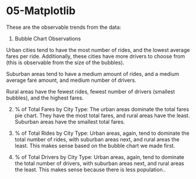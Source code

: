 # 05-Matplotlib

These are the observable trends from the data:

1. Bubble Chart Observations

Urban cities tend to have the most number of rides, and the lowest average fares per ride. Additionally, these cities have more drivers to choose from (this is observable from the size of the bubbles).

Suburban areas tend to have a medium amount of rides, and a medium average fare amount, and medium number of drivers.

Rural areas have the fewest rides, fewest number of drivers (smallest bubbles), and the highest fares.


2. % of Total Fares by City Type:
The urban areas dominate the total fares pie chart. They have the most total fares, and rural areas have the least. Suburban areas have the smallest total fares.

3. % of Total Rides by City Type:
Urban areas, again, tend to dominate the total number of rides, with suburban areas next, and rural areas the least. This makes sense based on the bubble chart we made first.


4. % of Total Drivers by City Type:
Urban areas, again, tend to dominate the total number of drivers, with suburban areas next, and rural areas the least. This makes sense because there is less population..
